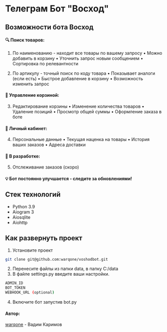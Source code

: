 # Телеграм Бот "Восход"

## Возможности бота Восход
#### 🔍 Поиск товаров:
1. По наименованию - находит все товары по вашему запросу
   • Можно добавить в корзину
   • Уточнить запрос новым сообщением
   • Сортировка по релевантности

2. По артикулу - точный поиск по коду товара
   • Показывает аналоги (если есть)
   • Быстрое добавление в корзину
   • Возможность изменить запрос

#### 🛒 Управление корзиной:
3. Редактирование корзины
   • Изменение количества товаров
   • Удаление позиций
   • Просмотр общей суммы
   • Оформление заказа в боте

#### 👤 Личный кабинет:
4. Персональные данные
   • Текущая наценка на товары
   • История ваших заказов
   • Адреса доставки

#### 🚧 В разработке:
5. Отслеживание заказов (скоро)

#### 💡 Бот постоянно улучшается - следите за обновлениями!

## Стек технологий

- Python 3.9
- Aiogram 3
- Aiosqlite
- Aiohttp

## Как развернуть проект
1. Установите проект 
```sh
git clone git@github.com:warqone/voshodbot.git
```
2. Перенесите файлы из папки data, в папку C:/data
3. В файле settings.py введите ваши настройки.
```sh
ADMIN_ID
BOT_TOKEN
WEBHOOK_URL (optional)
```
4. Включите бот запустив bot.py

#### Автор:
[warqone](https://t.me/warqq) - Вадим Каримов
